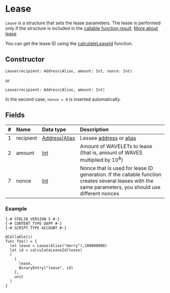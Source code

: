 # Lease

`Lease` is a structure that sets the lease parameters. The lease is performed only if the structure is included in the [callable function result](/en/ride/functions/callable-function#invocation-result-2). [More about lease](/en/blockchain/leasing)

You can get the lease ID using the [calculateLeaseId](/en/ride/functions/built-in-functions/blockchain-functions#calculateleaseid) function.

## Constructor

```ride
Lease(recipient: Address|Alias, amount: Int, nonce: Int)
```

or

```ride
Lease(recipient: Address|Alias, amount: Int)
```

In the second case, `nonce = 0` is inserted automatically.


## Fields

| # | Name | Data type | Description |
| :--- | :--- | :--- | :--- |
| 1 | recipient | [Address](/en/ride/structures/common-structures/address)&#124;[Alias](/en/ride/structures/common-structures/alias) | Lessee [address](/en/blockchain/account/address) or [alias](/en/blockchain/account/alias) |
| 2 | amount | [Int](/en/ride/data-types/int) | Amount of WAVELETs to lease (that is, amount of WAVES multiplied by 10<sup>8</sup>)
| 7 | nonce | [Int](/en/ride/data-types/int) | Nonce that is used for lease ID generation. If the callable function creates several leases with the same parameters, you should use different nonces |

### Example

```
{-# STDLIB_VERSION 5 #-}
{-# CONTENT_TYPE DAPP #-}
{-# SCRIPT_TYPE ACCOUNT #-}
  
@Callable(i)
func foo() = {
  let lease = Lease(Alias("merry"),100000000)
  let id = calculateLeaseId(lease)
  (
    [
      lease,
      BinaryEntry("lease", id)
    ],
    unit
  )
}
```
